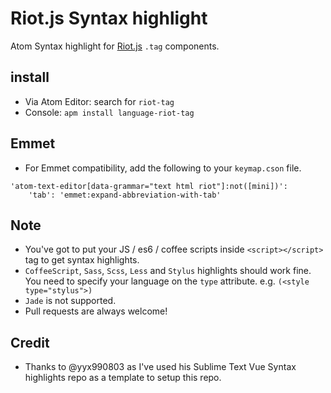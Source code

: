 # Riot.js Syntax highlight

Atom Syntax highlight for [Riot.js](http://riotjs.com/) `.tag` components.

## install

- Via Atom Editor: search for `riot-tag`
- Console: `apm install language-riot-tag`

## Emmet

- For Emmet compatibility, add the following to your `keymap.cson` file.

```
'atom-text-editor[data-grammar="text html riot"]:not([mini])':
    'tab': 'emmet:expand-abbreviation-with-tab'
```

## Note

- You've got to put your JS / es6 / coffee scripts inside `<script></script>` tag to get syntax highlights.
- `CoffeeScript`, `Sass`, `Scss`, `Less` and `Stylus` highlights should work fine. You need to specify your language on the `type` attribute. e.g. `(<style type="stylus">)`
- `Jade` is not supported.
- Pull requests are always welcome!

## Credit

- Thanks to @yyx990803 as I've used his Sublime Text Vue Syntax highlights repo as a template to setup this repo.
